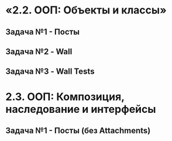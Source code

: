 # «2.2. ООП: Объекты и классы» #

## Задача №1 - Посты ##
## Задача №2 - Wall ##
## Задача №3 - Wall Tests ##


# 2.3. ООП: Композиция, наследование и интерфейсы #

## Задача №1 - Посты (без Attachments) ##
